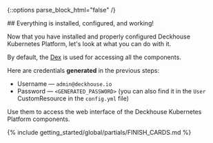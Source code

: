 <script type="text/javascript" src='{% javascript_asset_tag getting-started %}[_assets/js/getting-started.js]{% endjavascript_asset_tag %}'></script>
<script type="text/javascript" src='{% javascript_asset_tag getting-started-finish %}[_assets/js/getting-started-finish.js]{% endjavascript_asset_tag %}'></script>
<script type="text/javascript" src='{% javascript_asset_tag bcrypt %}[_assets/js/bcrypt.js]{% endjavascript_asset_tag %}'></script>

{::options parse_block_html="false" /}

<div markdown="1">
## Everything is installed, configured, and working!

Now that you have installed and properly configured Deckhouse Kubernetes Platform, let's look at what you can do with it.

By default, the [Dex](https://dexidp.io/) is used for accessing all the components.

Here are credentials **generated** in the previous steps:

- Username — `admin@deckhouse.io`
- Password — `<GENERATED_PASSWORD>` (you can also find it in the `User` CustomResource in the `config.yml` file)

Use them to access the web interface of the Deckhouse Kubernetes Platform components.
</div>

{% include getting_started/global/partials/FINISH_CARDS.md %}
